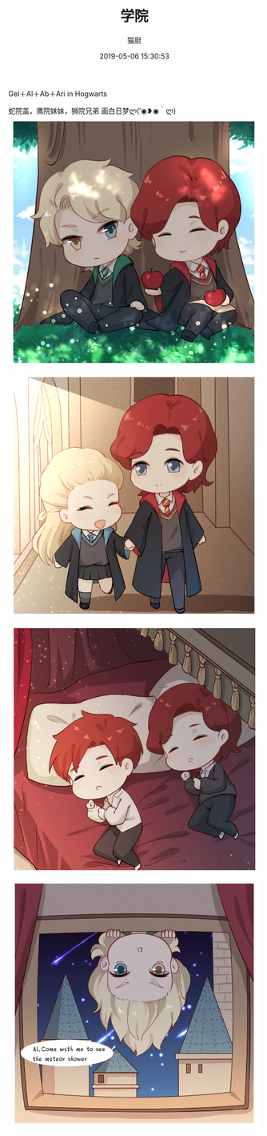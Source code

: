 ﻿---
layout: post
title: 学院
date: 2019-05-06 15:30:53
updated: 2019-05-06 15:30:53
comments: true
categories: [Photo]
tags: [ggad, 格邓, 神奇动物在哪里]
author: "猫厨"
description: ""
toc: true
---

Gel＋Al＋Ab＋Ari in Hogwarts

蛇院盖，鹰院妹妹，狮院兄弟
画白日梦ლ(′◉❥◉｀ლ)
![](https://raw.githubusercontent.com/alicewish/meowchain247/master/lianren.jpg)
![](https://raw.githubusercontent.com/alicewish/meowchain247/master/xiongmei.jpg)
![](https://raw.githubusercontent.com/alicewish/meowchain247/master/xiongdi.jpg)
![](https://raw.githubusercontent.com/alicewish/meowchain247/master/nanyou.jpg)



